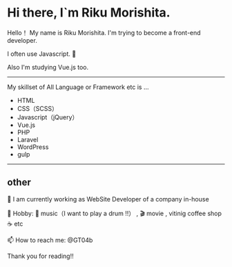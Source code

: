 # Hi there, I`m Riku Morishita.

Hello！ My name is Riku Morishita.
I'm trying to become a front-end developer.

I often use Javascript. :muscle:

Also I'm studying Vue.js too.

-----------------------

My skillset of All Language or Framework etc is ...

* HTML 
* CSS（SCSS）
* Javascript（jQuery）
* Vue.js
* PHP
* Laravel
* WordPress
* gulp

-----------------------

## other

:office: I am currently working as WebSite Developer of a company in-house

:balloon: Hobby: :musical_note: music（I want to play a drum !!） , :clapper: movie , vitinig coffee shop :coffee: etc

📫  How to reach me: @GT04b


Thank you for reading!!
